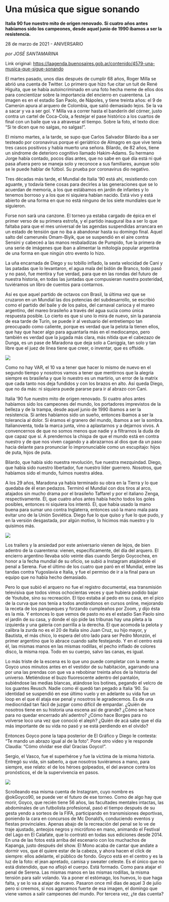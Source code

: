 # Una música que sigue sonando

**Italia 90 fue nuestro mito de origen renovado. Si cuatro años antes habíamos sido los campeones, desde aquel junio de 1990 íbamos a ser la resistencia.**

28 de marzo de 2021 - ANIVERSARIO

_por JOSÉ SANTAMARINA_

Link original: https://laagenda.buenosaires.gob.ar/contenido/4579-una-musica-que-sigue-sonando



El martes pasado, unos días después de cumplir 68 años, Roger Milla se abrió una cuenta de Twitter. Lo primero que hizo fue citar un tuit de René Higuita, que se había autoincriminado en una foto hecha meme de ellos dos para concientizar sobre la importancia del encierro en cuarentena. La imagen es en el estadio San Paolo, de Nápoles, y tiene treinta años: el 9 de Camerún apura al arquero de Colombia, que salió demasiado lejos. Se la va a sacar y va a ser gol. Y Milla va a correr hasta el banderín del córner, justo contra un cartel de Coca-Cola, a festejar el pase histórico a los cuartos de final con un baile que va a atravesar el tiempo. Sobre la foto, el texto dice: “Si te dicen que no salgas, no salgas!”.




El mismo martes, a la tarde, se supo que Carlos Salvador Bilardo iba a ser testeado por coronavirus porque el geriátrico de Almagro en que vive tenía tres casos positivos y había muerto una señora. Bilardo, de 82 años, tiene un síndrome de deterioro cognitivo llamado Hakim-Adams. Su hermano Jorge había contado, pocos días antes, que no sabe en qué día está ni qué pasa afuera pero se maneja solo y reconoce a sus familiares, aunque sólo se le puede hablar de fútbol. Su prueba por coronavirus dio negativo.




Tres décadas más tarde, el Mundial de Italia ’90 está ahí, resistiendo con aguante, y todavía tiene cosas para decirles a las generaciones que se lo acuerdan de memoria, a los que estábamos en jardín de infantes y lo tenemos borroso y a los que ni siquiera habían nacido. Está vivo y está abierto de una forma en que no está ninguno de los siete mundiales que le siguieron.




Forse non sarà una canzone. El torneo ya estaba cargado de épica en el primer verso de su primera estrofa, y el partido inaugural iba a ser lo que faltaba para que el mes universal de las agendas suspendidas arrancara en un estado de tensión que no iba a abandonar hasta su domingo final. Aquel salto del camerunés Omam-Biyik, que se suspendió en el aire contra Sensini y cabeceó a las manos resbaladizas de Pumpido, fue la primera de una serie de imágenes que iban a alimentar la mitología popular argentina de una forma en que ningún otro evento lo hizo.




La uña encarnada de Diego y su tobillo inflado, la sexta velocidad de Cani y las patadas que lo levantaron, el agua mala del bidón de Branco, todo pasó y no pasó, fue mentira y fue verdad, para que en las rondas del futuro de nuestra historia, en todas las juntadas que compusieran nuestra posteridad, tuviéramos un libro de cuentos para contarnos.




Así es que aquel partido de octavos con Brasil, la última vez que se cruzaron en un Mundial las dos potencias del subdesarrollo, se escribió como el partido del baile y de los palos, del carnaval carioca y el mareo argentino, del mareo brasileño a través del agua sucia como única respuesta posible. Lo cierto es que si uno lo mira de nuevo, sin la paranoia de esa tarde de Turín, se puede ir al vestuario del entretiempo tan preocupado como caliente, porque es verdad que la pelota la tienen ellos, que hay que hacer algo para aguantarla más en el mediocampo, pero también es verdad que la jugada más clara, más nítida que el cabezazo de Dunga, es un pase de Maradona que deja solo a Caniggia, tan solo y tan libre que el juez de línea tiene que creer, o inventar, que es offside.




[![](https://img.youtube.com/vi/QFZk3ikrnOg/0.jpg)](https://www.youtube.com/watch?v=QFZk3ikrnOg)




Como no hay VAR, el 10 va a tener que hacer lo mismo de nuevo en el segundo tiempo y nosotros vamos a tener que mentirnos que la alegría siempre es brasileña y que lo nuestro es un martirio, un error de la matrix que cada tanto nos deja fundidos y con los brazos en alto. Así queda Diego, que no da más: ni siquiera puede pararse para ir al abrazo con Cani.




Italia ’90 fue nuestro mito de origen renovado. Si cuatro años antes habíamos sido los campeones del mundo, los portadores imprevistos de la belleza y de la trampa, desde aquel junio de 1990 íbamos a ser la resistencia. Si antes habíamos sido un sueño, entonces íbamos a ser la tolerancia al dolor. Si éramos el granero del mundo, íbamos a ser la sombra. Italianoventa, toda la marca junta, vino a aplastarnos y a dejarnos vivos. A convencernos de que no somos menos que nadie y a filtrarnos la duda de que capaz que sí. A prendernos la chispa de que el mundo está en contra nuestro y de que nos viven cagando y a abrazarnos al dios que da un paso hacia delante para pronunciar lo impronunciable como un escupitajo: hijos de puta, hijos de puta.




Bilardo, que había sido nuestra revolución, fue nuestra mezquindad. Diego, que había sido nuestro libertador, fue nuestro líder guerrero. Nosotros, que habíamos sido el mundo, fuimos nuestra aldea.




A los 29 años, Maradona ya había terminado su obra en la Tierra y lo que quedaba de él eran pedazos. Terminó el Mundial con dos tiros al arco, atajados sin mucho drama por el brasileño Taffarel y por el italiano Zenga, respectivamente. Él, que cuatro años antes había hecho todos los goles posibles, entonces ni siquiera los intentó. Él, que había usado la mano buena para sumar uno contra Inglaterra, entonces usó la mano mala para evitar uno de la Unión Soviética. Diego fue lo que quiso y fue lo que pudo, y en la versión desgastada, por algún motivo, lo hicimos más nuestro y lo quisimos más.




![](https://cdn.flowlikemusic.com/files/images/43732/612aaa3e-7811-4381-b17a-ba0941669783.jpg)




Los trailers y la ansiedad por este aniversario vienen de lejos, de bien adentro de la cuarentena: vienen, específicamente, del día del arquero. El encierro argentino llevaba sólo veinte días cuando Sergio Goycochea, en honor a la fecha mundial de su oficio, se subió a Instagram atajándole el penal a Serena. Fue el último de los cuatro que paró en el Mundial, entre las tandas contra Yugoslavia e Italia, y fue el permiso de ir a la final para un equipo que no había hecho demasiado.




Pero lo que subió el arquero no fue el registro documental, esa transmisión televisiva que todos vimos ochocientas veces y que hubiera podido bajar de Youtube, sino su recreación. El tipo estaba al pedo en su casa, en el pico de la curva que nos tenía a todos anotándonos en cursos online, mejorando la receta de los panqueques y forzando cumpleaños por Zoom, y dijo ésta es la mía. Y entonces lo que vemos de pasto no es el estadio San Paolo sino el jardín de su casa, y donde el ojo pide las tribunas hay una pileta a la izquierda y una galería con parrilla a la derecha. El que acomoda la pelota y calibra la zurda no es el 20 de Italia sino Juan Cruz, su hijo mayor, y Bautista, el más chico, lo espera del otro lado para ser Pedro Monzón, el primer argentino que lo abrace cuando salte festejando. Y en el centro está él, las mismas manos en las mismas rodillas, el pecho inflado de colores disco, la misma ropa. Todo en su cuerpo, salvo las canas, es igual.




Lo más triste de la escena es lo que uno puede completar con la mente: a Goyco unos minutos antes en el vestidor de su habitación, agarrando una por una las prendas con que va a rebobinar treinta años de la historia del universo. Metiéndose el buzo fluorescente adentro del pantalón, subiéndose las medias blancas, atándose los botines, pegando el velcro de los guantes Reusch. Nadie como él quedó tan pegado a Italia ’90. Su identidad se suspendió en ese último vuelo y en adelante su vida fue un loop en el que él ataja ese penal y nosotros le agradecemos. Es de una mediocridad tan fácil de juzgar como difícil de empardar. ¿Quién de nosotros tiene en su historia una escena así de grande? ¿Cómo se hace para no quedar encerrado ahí adentro? ¿Cómo hace Borges para no volverse loco una vez que conoció el aleph? ¿Quién de acá sabe que el día más importante de su vida no pasó y se está perdiendo en el olvido?




Entonces Goyco pone la tapa posterior de El Gráfico y Diego le contesta: “Te mando un abrazo igual al de la foto”. Pone otro video y le responde Claudia: “Cómo olvidar ese día! Gracias Goyco!”.




Sergio, el Vasco, fue el superhéroe y fue la víctima de la misma historia. Entregó su vida, sin saberlo, a que nosotros tuviéramos a mano, para siempre, ese relato: el de los héroes golpeados, el del avance contra los pronósticos, el de la supervivencia en pasos.




![](https://cdn.flowlikemusic.com/files/images/43733/76be746b-ab34-4451-8f01-21494b2d9b12.jpg)




Scrolleando esa misma cuenta de Instagram, cuyo nombre es @okGoyco90, se puede ver el futuro de ese torneo. Como de algo hay que morir, Goyco, que recién tiene 56 años, las facultades mentales intactas, las abdominales de un futbolista profesional, pasó el tiempo después de su gesta yendo a sorteos de la FIFA, participando en transmisiones deportivas, poniendo la cara en concursos de Mc Donald’s, conduciendo eventos y fiestas provinciales. Apenas abajo de la recreación del penal se lo ve de traje ajustado, anteojos negros y micrófono en mano, animando el Festival del Lago en El Calafate, que lo contrató en todas sus ediciones desde 2014. En una de las fotos está arriba del escenario con los muchachos de Kapanga, justo después del show. El Mono acaba de cantar que andate a dormir vos, que él quiere estar de la cabeza, y ahora hacen el click de siempre: ellos adelante, el público de fondo. Goyco está en el centro y es la luz de la foto: el jean apretado, camisa y sweater celeste. Es el único que no está distendido, que no aflojó el cuerpo. Está formado. Como para atajar el penal de Serena. Las mismas manos en las mismas rodillas, la misma tensión para salir volando. Va a poner el estómago, los huevos, lo que haga falta, y se lo va a atajar de nuevo. Pasaron once mil días de aquel 3 de julio pero si creemos, si nos agarramos fuerte de esa imagen, el domingo que viene vamos a salir campeones del mundo. Por tercera vez, ¿te das cuenta?



